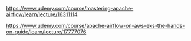 https://www.udemy.com/course/mastering-apache-airflow/learn/lecture/16311114

https://www.udemy.com/course/apache-airflow-on-aws-eks-the-hands-on-guide/learn/lecture/17777076